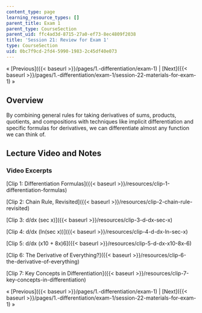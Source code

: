 ```yaml
---
content_type: page
learning_resource_types: []
parent_title: Exam 1
parent_type: CourseSection
parent_uid: ffc4ad3d-8715-27a0-ef73-8ec4809f2038
title: 'Session 21: Review for Exam 1'
type: CourseSection
uid: 0bc7f9cd-2fd4-5990-1983-2c45df40e073
---
```


« [Previous]({{< baseurl >}}/pages/1.-differentiation/exam-1) | [Next]({{< baseurl >}}/pages/1.-differentiation/exam-1/session-22-materials-for-exam-1) »

Overview
--------

By combining general rules for taking derivatives of sums, products, quotients, and compositions with techniques like implicit differentiation and specific formulas for derivatives, we can differentiate almost any function we can think of.

Lecture Video and Notes
-----------------------

### Video Excerpts

[Clip 1: Differentiation Formulas]({{< baseurl >}}/resources/clip-1-differentiation-formulas)

[Clip 2: Chain Rule, Revisited]({{< baseurl >}}/resources/clip-2-chain-rule-revisited)

[Clip 3: d/dx (sec x)]({{< baseurl >}}/resources/clip-3-d-dx-sec-x)

[Clip 4: d/dx (ln(sec x))]({{< baseurl >}}/resources/clip-4-d-dx-ln-sec-x)

[Clip 5: d/dx (x10 + 8x)6]({{< baseurl >}}/resources/clip-5-d-dx-x10-8x-6)

[Clip 6: The Derivative of Everything?]({{< baseurl >}}/resources/clip-6-the-derivative-of-everything)

[Clip 7: Key Concepts in Differentiation]({{< baseurl >}}/resources/clip-7-key-concepts-in-differentiation)

« [Previous]({{< baseurl >}}/pages/1.-differentiation/exam-1) | [Next]({{< baseurl >}}/pages/1.-differentiation/exam-1/session-22-materials-for-exam-1) »